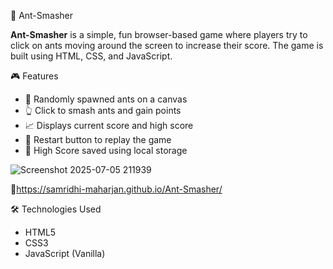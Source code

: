 🐜 Ant-Smasher

**Ant-Smasher** is a simple, fun browser-based game where players try to click on ants moving around the screen to increase their score. The game is built using HTML, CSS, and JavaScript.

🎮 Features

- 🐜 Randomly spawned ants on a canvas
- 👆 Click to smash ants and gain points
- 📈 Displays current score and high score
- 🔁 Restart button to replay the game
- 💾 High Score saved using local storage

![Screenshot 2025-07-05 211939](https://github.com/user-attachments/assets/8c5b9d45-dbd6-4233-bdd6-2a4f5e233281)



🔗https://samridhi-maharjan.github.io/Ant-Smasher/


🛠️ Technologies Used
- HTML5
- CSS3
- JavaScript (Vanilla)

